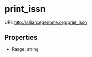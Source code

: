 # print_issn



URI: http://alliancegenome.org/print_issn



<!-- no inheritance hierarchy -->


## Properties

 * Range: string


